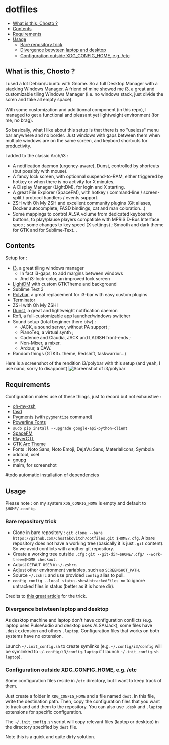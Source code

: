 # dotfiles

<!-- MarkdownTOC autolink="true" -->

- [What is this, Chosto ?](#what-is-this-chosto-)
- [Contents](#contents)
- [Requirements](#requirements)
- [Usage](#usage)
    - [Bare repository trick](#bare-repository-trick)
    - [Divergence betwteen laptop and desktop](#divergence-betwteen-laptop-and-desktop)
    - [Configuration outside XDG_CONFIG_HOME, e.g. /etc](#configuration-outside-xdg_config_home-eg-etc)

<!-- /MarkdownTOC -->

## What is this, Chosto ? 

I used a lot Debian/Ubuntu with Gnome. So a full Desktop Manager with a stacking Windows Manager.
A friend of mine showed me i3, a great and customizable tiling Windows Manager (i.e. no windows stack, just divide the scren and take all empty space).

With some customization and additionnal component (in this repo), I managed to get a functional and pleasant yet lightweight environment (for me, no brag).

So basically, what I like about this setup is that there is no "useless" menu bar anywhere and no border. Just windows with gaps between them when multiple windows are on the same screen, and keybord shortcuts for productivity.

I added to the classic Arch/i3 :
* A notification daemon (urgency-aware), Dunst, controlled by shortcuts (but possibly with mouse).
* A fancy lock screen, with optionnal suspend-to-RAM, either triggered by hotkey or when there is no activity for X minutes.
* A Display Manager (LightDM), for login and X starting.
* A great File Explorer (SpaceFM), with hotkey / command-line / screen-split / protocol handlers / events support.
* ZSH with Oh My ZSH and excellent community plugins (Git aliases, Docker autocomplete, FASD bindings, cat and man coloration...) 
* Some mappings to control ALSA volume from dedicated keyboards buttons, to play/plause players compatible with MPRIS D-Bus Interface spec ; some changes to key speed (X settings) ; Smooth and dark theme for GTK and for Sublime-Text...

## Contents

Setup for :

* [i3](http://i3wm.org/), a great tiling windows manager
  * In fact i3-gaps, to add margins between windows
  * And i3-lock-color, an improved lock screen
* [LightDM](https://wiki.ubuntu.com/LightDM) with custom GTKTheme and background
* Sublime Text 3
* [Polybar](https://github.com/jaagr/polybar/), a great replacement for i3-bar with easy custom plugins
* Terminator
* ZSH with Oh My ZSH!
* [Dunst](https://github.com/dunst-project/dunst), a great and lightweight notification daemon
* [Rofi](https://github.com/DaveDavenport/rofi), a full-customizable app launcher/windows 
switcher
* Sound setup (total beginner there btw) :
  * JACK, a sound server, without PA support ;
  * PianoTeq, a virtual synth ;
  * Cadence and Claudia, JACK and LADISH front-ends ;
  * Non-Mixer, a mixer.
  * Ardour, a DAW.
* Random things (GTK3+ theme, Redshift, taskwarrior...)

Here is a screenshot of the rendition i3/polybar with this setup (and yeah, I use nano, sorry to disappoint)
![Screenshot of i3/polybar](https://pic.chosty.fr/uploads/big/22c75dc7901223204e0e9c798506b435.png)

## Requirements 

Configuration makes use of these things, just to record but not exhaustive :

* [oh-my-zsh](https://github.com/robbyrussell/oh-my-zsh)
* [fasd](https://github.com/clvv/fasd)
* [Pygments](http://pygments.org/) (with `pygmentize` command)
* [Powerline Fonts](https://github.com/powerline/fonts)
* `sudo pip install --upgrade google-api-python-client` 
* [SpaceFM](https://ignorantguru.github.io/spacefm/)
* [PlayerCTL](https://github.com/acrisci/playerctl)
* [GTK Arc Theme](https://github.com/horst3180/arc-theme)
* Fonts : Noto Sans, Noto Emoji, DejaVu Sans, MaterialIcons, Symbola
* xdotool, xsel
* gnupg
* maim, for screenshot

\#todo automatic installation of dependencies

## Usage

Please note : on my system `XDG_CONFIG_HOME` is empty and default to `$HOME/.config`. 

### Bare repository trick

* Clone in bare repository : `git clone --bare https://github.com/Chostakovitch/dotfiles.git $HOME/.cfg`. A bare repository does not have a working tree (basically it is just `.git` content). So we avoid conflicts with another git repository.
* Create a working tree outside `.cfg` : `git --git-dir=$HOME/.cfg/ --work-tree=$HOME checkout`.
* Adjust `DEFAUT_USER` in `~/.zshrc`.
* Adjust other environment variables, such as `SCREENSHOT_PATH`.
* Source `~/.zshrc` and use provided `config` alias to pull.
* `config config --local status.showUntrackedFiles no` to ignore untracked files in status (better as it is home dir).

Credits to [this great article](https://developer.atlassian.com/blog/2016/02/best-way-to-store-dotfiles-git-bare-repo/) for the trick.

### Divergence betwteen laptop and desktop 

As desktop machine and laptop don't have configuration conflicts (e.g. laptop uses PulseAudio and desktop uses ALSA/Jack), some files have `.desk` extension and others `.laptop`. Configuration files that works on both systems have no extension.

Launch `~/.init_config.sh` to create symlinks (e.g. `~/.config/i3/config` will be symlinked to `~/.config/i3/config.laptop` if I launch `~/.init_config.sh laptop`).

### Configuration outside XDG_CONFIG_HOME, e.g. /etc

Some configuration files reside in `/etc` directory, but I want to keep track of them.

Just create a folder in `XDG_CONFIG_HOME` and a file named `dest`. In this file, write the destination path. Then, copy the configuration files that you want to track and add them to the repository. You can also use `.desk` and `.laptop` extensions for specific configuration.

The `~/.init_config.sh` script will copy relevant files (laptop or desktop) in the directory specified by `dest` file.

Note this is a quick and quite dirty solution.
